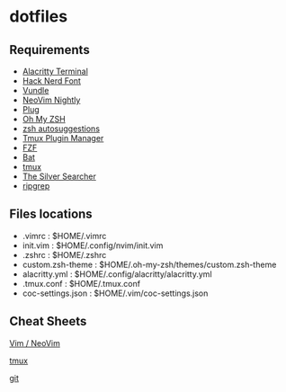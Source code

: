# dotfiles

## Requirements

  - [Alacritty Terminal](https://github.com/alacritty/alacritty/releases)
  - [Hack Nerd Font](https://github.com/ryanoasis/nerd-fonts/tree/master/patched-fonts/Hack#quick-installation)
  - [Vundle](https://github.com/VundleVim/Vundle.vim#quick-start)
  - [NeoVim Nightly](https://github.com/neovim/neovim/wiki/Installing-Neovim#install-from-package)
  - [Plug](https://github.com/junegunn/vim-plug#installation)
  - [Oh My ZSH](https://github.com/ohmyzsh/ohmyzsh#basic-installation)
  - [zsh autosuggestions](https://github.com/zsh-users/zsh-autosuggestions/blob/master/INSTALL.md#oh-my-zsh)
  - [Tmux Plugin Manager](https://github.com/tmux-plugins/tpm#installation)
  - [FZF](https://github.com/junegunn/fzf#installation)  
  - [Bat](https://github.com/sharkdp/bat#installation)
  - [tmux](https://github.com/tmux/tmux/wiki/Installing)
  - [The Silver Searcher](https://github.com/ggreer/the_silver_searcher#installing)
  - [ripgrep](https://github.com/BurntSushi/ripgrep#installation)

## Files locations

  - .vimrc : $HOME/.vimrc
  - init.vim : $HOME/.config/nvim/init.vim
  - .zshrc : $HOME/.zshrc
  - custom.zsh-theme : $HOME/.oh-my-zsh/themes/custom.zsh-theme
  - alacritty.yml : $HOME/.config/alacritty/alacritty.yml
  - .tmux.conf : $HOME/.tmux.conf
  - coc-settings.json : $HOME/.vim/coc-settings.json
  
## Cheat Sheets

[Vim / NeoVim](./cheatsheets/vim.md)

[tmux](./cheatsheets/tmux.md)

[git](./cheatsheets/git.md)
